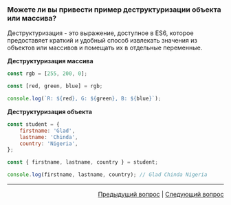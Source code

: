 ### Можете ли вы привести пример деструктуризации объекта или массива?

Деструктуризация - это выражение, доступное в ES6, которое предоставяет краткий и удобный способ извлекать значения из объектов или массивов и помещать их в отдельные переменные.

**Деструктуризация массива**

```javascript
const rgb = [255, 200, 0];

const [red, green, blue] = rgb;

console.log(`R: ${red}, G: ${green}, B: ${blue}`);
```

**Деструктуризация объекта**

```javascript
const student = {
	firstname: 'Glad',
	lastname: 'Chinda',
	country: 'Nigeria',
};

const { firstname, lastname, country } = student;

console.log(firstname, lastname, country); // Glad Chinda Nigeria
```

---

<div align="right">
<a href="44.md">Предыдущий вопрос</a> | <a href="46.md">Следующий вопрос</a>
</div>
